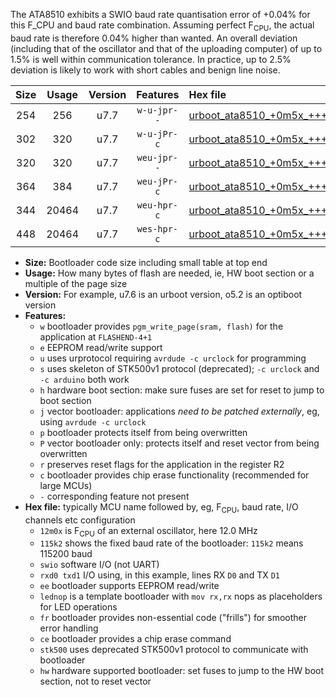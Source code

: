 The ATA8510 exhibits a SWIO baud rate quantisation error of +0.04% for this F_CPU and baud rate combination. Assuming perfect F<sub>CPU</sub>, the actual baud rate is therefore 0.04% higher than wanted. An overall deviation (including that of the oscillator and that of the uploading computer) of up to 1.5% is well within communication tolerance. In practice, up to 2.5% deviation is likely to work with short cables and benign line noise.

|Size|Usage|Version|Features|Hex file|
|:-:|:-:|:-:|:-:|:--|
|254|256|u7.7|`w-u-jpr--`|[urboot_ata8510_+0m5x_+++0k6_swio_rxb0_txb1_lednop.hex](https://raw.githubusercontent.com/stefanrueger/urboot.hex/main/mcus/ata8510/external_oscillator/fcpu_+0m5x/br_+++0k6/urboot_ata8510_+0m5x_+++0k6_swio_rxb0_txb1_lednop.hex)|
|302|320|u7.7|`w-u-jPr-c`|[urboot_ata8510_+0m5x_+++0k6_swio_rxb0_txb1_lednop_fr_ce.hex](https://raw.githubusercontent.com/stefanrueger/urboot.hex/main/mcus/ata8510/external_oscillator/fcpu_+0m5x/br_+++0k6/urboot_ata8510_+0m5x_+++0k6_swio_rxb0_txb1_lednop_fr_ce.hex)|
|320|320|u7.7|`weu-jpr--`|[urboot_ata8510_+0m5x_+++0k6_swio_rxb0_txb1_ee_lednop.hex](https://raw.githubusercontent.com/stefanrueger/urboot.hex/main/mcus/ata8510/external_oscillator/fcpu_+0m5x/br_+++0k6/urboot_ata8510_+0m5x_+++0k6_swio_rxb0_txb1_ee_lednop.hex)|
|364|384|u7.7|`weu-jPr-c`|[urboot_ata8510_+0m5x_+++0k6_swio_rxb0_txb1_ee_lednop_fr_ce.hex](https://raw.githubusercontent.com/stefanrueger/urboot.hex/main/mcus/ata8510/external_oscillator/fcpu_+0m5x/br_+++0k6/urboot_ata8510_+0m5x_+++0k6_swio_rxb0_txb1_ee_lednop_fr_ce.hex)|
|344|20464|u7.7|`weu-hpr-c`|[urboot_ata8510_+0m5x_+++0k6_swio_rxb0_txb1_ee_lednop_fr_ce_hw.hex](https://raw.githubusercontent.com/stefanrueger/urboot.hex/main/mcus/ata8510/external_oscillator/fcpu_+0m5x/br_+++0k6/urboot_ata8510_+0m5x_+++0k6_swio_rxb0_txb1_ee_lednop_fr_ce_hw.hex)|
|448|20464|u7.7|`wes-hpr-c`|[urboot_ata8510_+0m5x_+++0k6_swio_rxb0_txb1_ee_lednop_fr_ce_stk500_hw.hex](https://raw.githubusercontent.com/stefanrueger/urboot.hex/main/mcus/ata8510/external_oscillator/fcpu_+0m5x/br_+++0k6/urboot_ata8510_+0m5x_+++0k6_swio_rxb0_txb1_ee_lednop_fr_ce_stk500_hw.hex)|

- **Size:** Bootloader code size including small table at top end
- **Usage:** How many bytes of flash are needed, ie, HW boot section or a multiple of the page size
- **Version:** For example, u7.6 is an urboot version, o5.2 is an optiboot version
- **Features:**
  + `w` bootloader provides `pgm_write_page(sram, flash)` for the application at `FLASHEND-4+1`
  + `e` EEPROM read/write support
  + `u` uses urprotocol requiring `avrdude -c urclock` for programming
  + `s` uses skeleton of STK500v1 protocol (deprecated); `-c urclock` and `-c arduino` both work
  + `h` hardware boot section: make sure fuses are set for reset to jump to boot section
  + `j` vector bootloader: applications *need to be patched externally*, eg, using `avrdude -c urclock`
  + `p` bootloader protects itself from being overwritten
  + `P` vector bootloader only: protects itself and reset vector from being overwritten
  + `r` preserves reset flags for the application in the register R2
  + `c` bootloader provides chip erase functionality (recommended for large MCUs)
  + `-` corresponding feature not present
- **Hex file:** typically MCU name followed by, eg, F<sub>CPU</sub>, baud rate, I/O channels etc configuration
  + `12m0x` is F<sub>CPU</sub> of an external oscillator, here 12.0 MHz
  + `115k2` shows the fixed baud rate of the bootloader: `115k2` means 115200 baud
  + `swio` software I/O (not UART)
  + `rxd0 txd1` I/O using, in this example, lines RX `D0` and TX `D1`
  + `ee` bootloader supports EEPROM read/write
  + `lednop` is a template bootloader with `mov rx,rx` nops as placeholders for LED operations
  + `fr` bootloader provides non-essential code ("frills") for smoother error handling
  + `ce` bootloader provides a chip erase command
  + `stk500` uses deprecated STK500v1 protocol to communicate with bootloader
  + `hw` hardware supported bootloader: set fuses to jump to the HW boot section, not to reset vector
